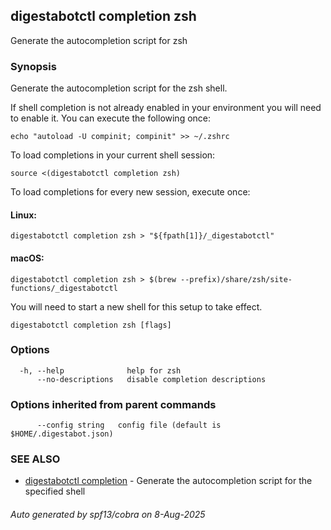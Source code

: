 ## digestabotctl completion zsh

Generate the autocompletion script for zsh

### Synopsis

Generate the autocompletion script for the zsh shell.

If shell completion is not already enabled in your environment you will need
to enable it.  You can execute the following once:

	echo "autoload -U compinit; compinit" >> ~/.zshrc

To load completions in your current shell session:

	source <(digestabotctl completion zsh)

To load completions for every new session, execute once:

#### Linux:

	digestabotctl completion zsh > "${fpath[1]}/_digestabotctl"

#### macOS:

	digestabotctl completion zsh > $(brew --prefix)/share/zsh/site-functions/_digestabotctl

You will need to start a new shell for this setup to take effect.


```
digestabotctl completion zsh [flags]
```

### Options

```
  -h, --help              help for zsh
      --no-descriptions   disable completion descriptions
```

### Options inherited from parent commands

```
      --config string   config file (default is $HOME/.digestabot.json)
```

### SEE ALSO

* [digestabotctl completion](digestabotctl_completion.md)	 - Generate the autocompletion script for the specified shell

###### Auto generated by spf13/cobra on 8-Aug-2025
